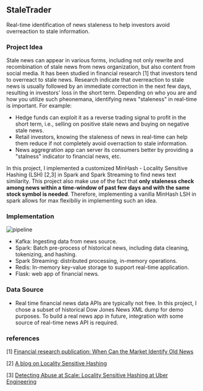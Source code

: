 ## StaleTrader
Real-time identification of news staleness to help investors avoid overreaction to stale information.

### Project Idea
Stale news can appear in various forms, including not only rewrite and recombination of stale news from news organization, but also content from social media. It has been studied in financial research [1] that investors tend to overreact to stale news. Research indicate that overreaction to stale news is usually followed by an immediate correction in the next few days, resulting in investors' loss in the short term.  Depending on who you are and how you utilize such pheonemana, identifying news "staleness" in real-time is important. For example: 

- Hedge funds can exploit it as a reverse trading signal to profit in the short term, i.e., selling on positive stale news and buying on negative stale news. 
- Retail investors, knowing the staleness of news in real-time can help them reduce if not completely avoid overraction to stale information.  
- News aggregration app can server its consumers better by providing a "stalness" indicator to financial news, etc.

In this project, I implemented a customized MinHash - Locality Sensitive Hashing (LSH) [2,3] in Spark and Spark Streaming to find news text similarity. This project also make use of the fact that **only staleness check among news within a time-window of past few days and with the same stock symbol is needed**. Therefore, implementing a vanilla MinHash LSH in spark allows for max flexibiliy in implementing such an idea. 

### Implementation
![pipeline](https://github.com/haoyang09/staleChecker/blob/master/pipeline.png)
- Kafka: Ingesting data from news source.
- Spark: Batch pre-process of historical news, including data cleaning, tokenizing, and hashing.
- Spark Streaming: distributed processing, in-memory operations.
- Redis: In-memory key-value storage to support real-time application.
- Flask: web app of financial news.

### Data Source
 - Real time financial news data APIs are typically not free. In this project, I chose a subset of historical Dow Jones News XML dump for demo purposes. To build a real news app in future, integration with some source of real-time news API is required.

### references
[1] [Financial research publication: When Can the Market Identify Old News](https://papers.ssrn.com/sol3/papers.cfm?abstract_id=2433234)

[2] [A blog on Locality Sensitive Hashing](https://towardsdatascience.com/understanding-locality-sensitive-hashing-49f6d1f6134)

[3] [Detecting Abuse at Scale: Locality Sensitive Hashing at Uber Engineering](https://eng.uber.com/lsh/)
